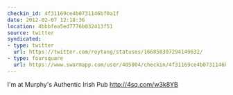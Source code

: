 ```yaml
---
checkin_id: 4f31169ce4b0731146bf0a1f
date: 2012-02-07 12:18:36
location: 4bbbfea5ed7776b032413f51
source: twitter
syndicated:
- type: twitter
  url: https://twitter.com/roytang/statuses/166858397294149632/
- type: foursquare
  url: https://www.swarmapp.com/user/405004/checkin/4f31169ce4b0731146bf0a1f?s=mDOx_R5XR-hToLv9_aPvs61-c6o&ref=tw
---
```


I'm at Murphy's Authentic Irish Pub http://4sq.com/w3k8YB
